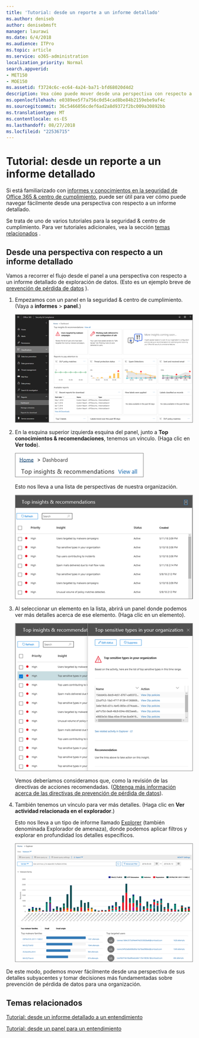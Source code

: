 ```yaml
---
title: 'Tutorial: desde un reporte a un informe detallado'
ms.author: deniseb
author: denisebmsft
manager: laurawi
ms.date: 6/4/2018
ms.audience: ITPro
ms.topic: article
ms.service: o365-administration
localization_priority: Normal
search.appverid:
- MET150
- MOE150
ms.assetid: f3724c6c-ec64-4a24-ba71-bfd68020d4d2
description: Vea cómo puede mover desde una perspectiva con respecto a un informe detallado de la seguridad &amp; centro de cumplimiento de normas a través de un ejemplo de prevención de pérdida de datos.
ms.openlocfilehash: e0389ee5f7a756c0d54cad8be84b2159ebe9af4c
ms.sourcegitcommit: 36c5466056cdef6ad2a8d9372f2bc009a30892bb
ms.translationtype: MT
ms.contentlocale: es-ES
ms.lasthandoff: 08/27/2018
ms.locfileid: "22536715"
---
```

# <a name="walkthrough---from-an-insight-to-a-detailed-report"></a>Tutorial: desde un reporte a un informe detallado

Si está familiarizado con [informes y conocimientos en la seguridad de Office 365 &amp; centro de cumplimiento](reports-and-insights-in-security-and-compliance.md), puede ser útil para ver cómo puede navegar fácilmente desde una perspectiva con respecto a un informe detallado. 
  
Se trata de uno de varios tutoriales para la seguridad &amp; centro de cumplimiento. Para ver tutoriales adicionales, vea la sección [temas relacionados](#related-topics) . 
  
## <a name="from-an-insight-to-a-detailed-report"></a>Desde una perspectiva con respecto a un informe detallado

Vamos a recorrer el flujo desde el panel a una perspectiva con respecto a un informe detallado de exploración de datos. (Esto es un ejemplo breve de [prevención de pérdida de datos](data-loss-prevention-policies.md) ). 
  
1. Empezamos con un panel en la seguridad &amp; centro de cumplimiento. (Vaya a **informes** \> **panel**.)
    
    ![En la seguridad &amp; centro de cumplimiento, seleccione informes \> panel](media/2a668c3d-3fa3-4e37-8149-46989b33ae8c.png)
  
2. En la esquina superior izquierda esquina del panel, junto a **Top conocimientos &amp; recomendaciones**, tenemos un vínculo. (Haga clic en **Ver todo**).
    
    ![En la seguridad &amp; centro de cumplimiento, seleccione informes \> panel para ver sus conocimientos superiores](media/9bb64e11-494f-40a4-ab3d-8d3c7789f300.png)
  
    Esto nos lleva a una lista de perspectivas de nuestra organización.
    
    ![En la seguridad &amp; centro de cumplimiento, puede ver todos los conocimientos en una lista](media/1289af77-bf5a-444a-97a1-03d8a83f75a9.png)
  
3. Al seleccionar un elemento en la lista, abrirá un panel donde podemos ver más detalles acerca de ese elemento. (Haga clic en un elemento).
    
    ![Detalles de un entendimiento seleccionado](media/dcbb389f-23b0-4031-b789-4a49068af85a.png)
  
    Vemos deberíamos consideramos que, como la revisión de las directivas de acciones recomendadas. ([Obtenga más información acerca de las directivas de prevención de pérdida de datos](data-loss-prevention-policies.md)).
    
4. También tenemos un vínculo para ver más detalles. (Haga clic en **Ver actividad relacionada en el explorador**.) 
    
    Esto nos lleva a un tipo de informe llamado [Explorer](use-explorer-in-security-and-compliance.md) (también denominada Explorador de amenaza), donde podemos aplicar filtros y explorar en profundidad los detalles específicos. 
    
    ![Vista del explorador con más detalle sobre un entendimiento seleccionado](media/3ad15b15-7158-44b7-beda-013351bd868e.png)
  
De este modo, podemos mover fácilmente desde una perspectiva de sus detalles subyacentes y tomar decisiones más fundamentadas sobre prevención de pérdida de datos para una organización.
  
## <a name="related-topics"></a>Temas relacionados

[Tutorial: desde un informe detallado a un entendimiento](from-a-detailed-report-to-an-insight.md)
  
[Tutorial: desde un panel para un entendimiento](from-a-dashboard-to-an-insight.md)
  


